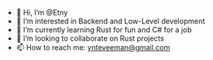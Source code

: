 - 👋 Hi, I’m @Etny
- 👀 I’m interested in Backend and Low-Level development
- 🌱 I’m currently learning Rust for fun and C# for a job
- 💞️ I’m looking to collaborate on Rust projects
- 📫 How to reach me: ynteveeman@gmail.com

<!---
Etny/Etny is a ✨ special ✨ repository because its `README.md` (this file) appears on your GitHub profile.
You can click the Preview link to take a look at your changes.
--->
